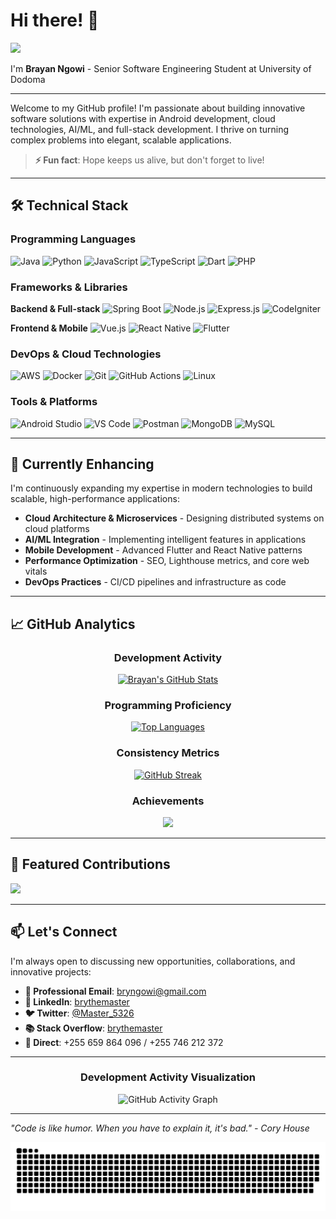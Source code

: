 # Hi there! 👋 
![](https://user-images.githubusercontent.com/18350557/176309783-0785949b-9127-417c-8b55-ab5a4333674e.gif)

I'm **Brayan Ngowi** - Senior Software Engineering Student at University of Dodoma

---

Welcome to my GitHub profile! I'm passionate about building innovative software solutions with expertise in Android development, cloud technologies, AI/ML, and full-stack development. I thrive on turning complex problems into elegant, scalable applications.

> **⚡ Fun fact**: Hope keeps us alive, but don't forget to live!

---

## 🛠️ Technical Stack

### **Programming Languages**
![Java](https://img.shields.io/badge/Java-%23F89820.svg?style=flat&logo=java&logoColor=white&labelColor=2D3748 "Java - Enterprise-grade applications")
![Python](https://img.shields.io/badge/Python-%233776AB.svg?style=flat&logo=python&logoColor=white&labelColor=2D3748 "Python - AI/ML & Data Science")
![JavaScript](https://img.shields.io/badge/JavaScript-%23F7DF1E.svg?style=flat&logo=javascript&logoColor=black&labelColor=2D3748 "JavaScript - Full-stack development")
![TypeScript](https://img.shields.io/badge/TypeScript-3178C6?style=flat&logo=typescript&logoColor=white&labelColor=2D3748 "TypeScript - Scalable web applications")
![Dart](https://img.shields.io/badge/Dart-0175C2?style=flat&logo=dart&logoColor=white&labelColor=2D3748 "Dart - Flutter development")
![PHP](https://img.shields.io/badge/PHP-777BB4?style=flat&logo=php&logoColor=white&labelColor=2D3748 "PHP - Server-side scripting")

### **Frameworks & Libraries**
**Backend & Full-stack**
![Spring Boot](https://img.shields.io/badge/Spring_Boot-6DB33F?style=flat&logo=springboot&logoColor=white&labelColor=2D3748 "Spring Boot - Microservices architecture")
![Node.js](https://img.shields.io/badge/Node.js-339933?style=flat&logo=nodedotjs&logoColor=white&labelColor=2D3748 "Node.js - Runtime environment")
![Express.js](https://img.shields.io/badge/Express.js-000000?style=flat&logo=express&logoColor=white&labelColor=2D3748 "Express.js - Web framework")
![CodeIgniter](https://img.shields.io/badge/CodeIgniter-EF4223?style=flat&logo=codeigniter&logoColor=white&labelColor=2D3748 "CodeIgniter - PHP framework")

**Frontend & Mobile**
![Vue.js](https://img.shields.io/badge/Vue.js-4FC08D?style=flat&logo=vuedotjs&logoColor=white&labelColor=2D3748 "Vue.js - Progressive framework")
![React Native](https://img.shields.io/badge/React_Native-61DAFB?style=flat&logo=react&logoColor=black&labelColor=2D3748 "React Native - Cross-platform mobile")
![Flutter](https://img.shields.io/badge/Flutter-02569B?style=flat&logo=flutter&logoColor=white&labelColor=2D3748 "Flutter - Native mobile apps")

### **DevOps & Cloud Technologies**
![AWS](https://img.shields.io/badge/AWS-FF9900?style=flat&logo=amazonaws&logoColor=white&labelColor=2D3748 "Amazon Web Services")
![Docker](https://img.shields.io/badge/Docker-2496ED?style=flat&logo=docker&logoColor=white&labelColor=2D3748 "Docker - Containerization")
![Git](https://img.shields.io/badge/Git-F05032?style=flat&logo=git&logoColor=white&labelColor=2D3748 "Git - Version control")
![GitHub Actions](https://img.shields.io/badge/GitHub_Actions-2088FF?style=flat&logo=githubactions&logoColor=white&labelColor=2D3748 "GitHub Actions - CI/CD")
![Linux](https://img.shields.io/badge/Linux-FCC624?style=flat&logo=linux&logoColor=black&labelColor=2D3748 "Linux - Operating system")

### **Tools & Platforms**
![Android Studio](https://img.shields.io/badge/Android_Studio-3DDC84?style=flat&logo=androidstudio&logoColor=white&labelColor=2D3748 "Android Studio - Mobile development")
![VS Code](https://img.shields.io/badge/VS_Code-007ACC?style=flat&logo=visualstudiocode&logoColor=white&labelColor=2D3748 "Visual Studio Code")
![Postman](https://img.shields.io/badge/Postman-FF6C37?style=flat&logo=postman&logoColor=white&labelColor=2D3748 "Postman - API development")
![MongoDB](https://img.shields.io/badge/MongoDB-47A248?style=flat&logo=mongodb&logoColor=white&labelColor=2D3748 "MongoDB - NoSQL database")
![MySQL](https://img.shields.io/badge/MySQL-4479A1?style=flat&logo=mysql&logoColor=white&labelColor=2D3748 "MySQL - Relational database")

---

## 🚀 Currently Enhancing

I'm continuously expanding my expertise in modern technologies to build scalable, high-performance applications:

- **Cloud Architecture & Microservices** - Designing distributed systems on cloud platforms
- **AI/ML Integration** - Implementing intelligent features in applications
- **Mobile Development** - Advanced Flutter and React Native patterns
- **Performance Optimization** - SEO, Lighthouse metrics, and core web vitals
- **DevOps Practices** - CI/CD pipelines and infrastructure as code

---

## 📈 GitHub Analytics

<div align="center">

### **Development Activity**
<a href="https://github.com/master-bry">
  <img height="165" src="https://github-readme-stats.vercel.app/api?username=master-bry&show_icons=true&theme=vision-friendly-dark&hide_border=true&include_all_commits=true&count_private=true&show=reviews,discussions_started,discussions_answered" alt="Brayan's GitHub Stats" />
</a>

### **Programming Proficiency**
<a href="https://github.com/master-bry">
  <img height="165" src="https://github-readme-stats.vercel.app/api/top-langs/?username=master-bry&layout=compact&theme=vision-friendly-dark&hide_border=true&langs_count=8&hide=html,css,scss&card_width=400" alt="Top Languages" />
</a>

### **Consistency Metrics**
<a href="https://github.com/master-bry">
  <img height="165" src="https://github-readme-streak-stats.herokuapp.com/?user=master-bry&theme=vision-friendly-dark&hide_border=true&fire=22c55e&ring=22c55e&currStreakLabel=22c55e" alt="GitHub Streak" />
</a>

### **Achievements**
![](https://github-profile-trophy.vercel.app/?username=master-bry&theme=darkhub&no-frame=true&no-bg=false&margin-w=4&row=2&column=4)

</div>

---

## 🌟 Featured Contributions

![](https://github-contributor-stats.vercel.app/api?username=master-bry&limit=5&show_icons=true&theme=dark&combine_all_yearly_contributions=true&title_color=22c55e&icon_color=22c55e&text_color=f8fafc&bg_color=1e293b&hide_border=true)

---

## 📫 Let's Connect

I'm always open to discussing new opportunities, collaborations, and innovative projects:

- **📧 Professional Email**: bryngowi@gmail.com
- **💼 LinkedIn**: [brythemaster](https://www.linkedin.com/in/brythemaster)
- **🐦 Twitter**: [@Master_5326](https://twitter.com/Master_5326)
- **📚 Stack Overflow**: [brythemaster](https://stackoverflow.com/users/25196009/brythemaster)
- **📱 Direct**: +255 659 864 096 / +255 746 212 372

---

<div align="center">

### **Development Activity Visualization**
![GitHub Activity Graph](https://github-readme-activity-graph.vercel.app/graph?username=master-bry&theme=react-dark&hide_border=true&area=true&custom_title=Development%20Activity%20Timeline)

</div>

---

*"Code is like humor. When you have to explain it, it's bad." - Cory House*

<p align="center">
  <img src="https://github.com/master-bry/master/blob/main/github-contribution-grid-snake.svg" alt="Snake animation" />
</p>
